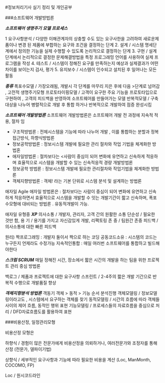 #정보처리기사 실기 정리 및 개인공부

###소프트웨어 개발방법론

***소프트웨어 생명주기 모델 프로세스***

1 요구사항분석 / 다양한 이해관계자의 상충할 수도 있는 요구사한을 고려하여 새로운제품이나 
                변경 된 제품에 부합하는 요구와 조건을 결정하는 단계
2. 설계 / 시스템 명세단계에서 정의한 기능을 실제 수행할 수 있도록 논리적으로 결정하는 단계
3. 구현 / 설계단계에서 논리적으로 결정한 문제해결방법을 특정 프로그래밍 언어를 사용하여 실제 프로그램을 작성
4. 테스트 / 시스템이 정해진 요구를 만족하는지 예상과 실제결과가 어떤 차이를 보이는지 검사, 평가
5. 유지보수 / 시스템이 인수되고 설치된 후 일어나는 모든 활동

***종류***
폭포수모델 / 가장오래됨, 개발시 각 단계를 마무리 지은 후에 다음 >단계로 넘어감 , 고전적 생명주기모형
프로토타이핑모델 / 고객이 요구한 주요 기능을 프로토타입으로 구현하여 , 고객의 피드백을 반영하여 소프트웨어를 만들어가는 모델
반복적모델 / 구축대상을 나누어 병렬적으로 개발 후 통합 하거나 반복적으로 개발하여 점증 완성시킴


***소프트웨어 개발방법론***
소프트웨어 개발방법론은 소프트웨어 개발 전 과정에 지속적 적용, 절차 임

- 구조적방법론 : 전체시스템을 기능에 따라 나누어 개발 , 이를 통합하는 분할과 정복 접근방식, 하향식방법론
- 정보공학방법론 : 정보시스템 개발에 필요한 관리 절차와 작업 기법을 체계화한 방법혼
- 애자일방법론 : 절차보다는 <사람이 중심이 되어 변화에 유연하고 신속하게 적응하며 효율적으로 시스템을 개발할 수 있는 신속적응적 경량 개발방법론
- 정보공학 방법론 : 정보시스템 개발에 필요한 관리절차와 작업기법을 체계화한 방법론
- 객체지향방법론 : 객체! 라는 기본 단위로 시스템 분석 및 설계하는 방법론

애자일 Agile
애자일 방법론은  : 절차보다는 사람이 중심이 되어 변화에 유연하고 신속하게 적응하면서 효율적으로 시스템을 개발할 수 잇는 
 개발기간이 짧고 신속하며, 폭포수모형에 대비되는 방법론 . 유동적개발이 가능.

애자일 유형중
***XP***
 의사소통 / 개발자, 관리자, 고객 간의 원활한 소통
 단순성 / 필요한 것만 함, 
 용 기 / 용기를 가지고 자신감있게 개발, 리팩토링
 존 중 / 팀원간 존중
 피드백 / 의사소통에 대한 빠른 피드백
 
 원리)
 짝프로그래밍 : 개발자 둘이서 짝으로 하는 코딩
 공동코드소유 : 시스템의 코드는 누구든지 언제라도 수정가능
 지속적인통합 : 매일 여러번 소프트웨어를 통합하고 빌드해야한다
 
 ***스크럼  SCRUM***
 매일 정해진 시간, 장소에서 짧은 시간의 개발을 하는 팀을 위한 프로젝트 관리 중심 방법론
 
 백로그 / 제품과 프로젝트에 대한 요구사항
 스프린트 / 2-4주의 짧은 개발 기간으로 반복적 수행으로 개발품질 향상
 
 ***객체지향분석 방법론***
 객동기
 객체 > 동적 > 기능 순서 분석진행
 객체모델링 / 정보모델링이라고도 , 시스템에서 요구하는 객체를 찾기
 동적모델링 / 시간의 흐름에 따라 객체들 사이의 제어 흐름, 동적인 행위 표현
 기능모델링 / 프로세스들의 자료흐름을 중심으로 처리 / DFD자료흐름도를 활용하여 표현
 
 
 ###비용산정, 일정관리모형
 
 비용산정 모형은 
 
 하향식 / 경험이 많은 전문가에게 비용산정을 의뢰하거나, 여러전문가와 조정자를 통해 산정 (전문가, 델파이기법)
 
 상향식 / 세부적인 요구사항과 기능에 따라 필요한 비용을 계산 (Loc, ManMonth, COCOMO, FP)
 
 Loc / 원시코드라인 
